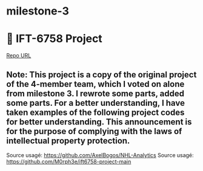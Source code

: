 # milestone-3
# 🏒 IFT-6758 Project
[Repo URL](https://github.com/mansooraliamiri/milestone-3.git)


## Note: This project is a copy of the original project of the 4-member team, which I voted on alone from milestone 3. I rewrote some parts, added some parts. For a better understanding, I have taken examples of the following project codes for better understanding. This announcement is for the purpose of complying with the laws of intellectual property protection.

Source usagé: https://github.com/AxelBogos/NHL-Analytics
Source usagé: https://github.com/M0rph3e/ift6758-project-main



